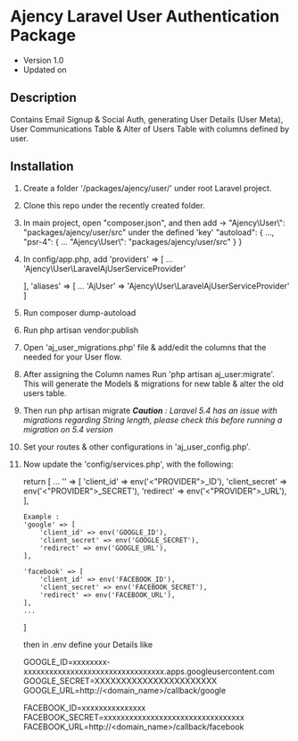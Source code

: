 # Ajency Laravel User Authentication Package

- Version 1.0
- Updated on

## Description
Contains Email Signup &amp; Social Auth, generating User Details (User Meta), User Communications Table &amp; Alter of Users Table with columns defined by user.

## Installation
1. Create a folder '/packages/ajency/user/' under root Laravel project.
2. Clone this repo under the recently created folder.
3. In main project, open "composer.json", and then add -> "Ajency\\User\\": "packages/ajency/user/src" under the defined 'key'
	"autoload": {
		...,
		"psr-4": {
			...
			"Ajency\\User\\": "packages/ajency/user/src"
		}
	}

4. In config/app.php, add
	'providers' => [
		...
		'Ajency\User\LaravelAjUserServiceProvider'

	],
	'aliases' => [
		...
		'AjUser' => 'Ajency\User\LaravelAjUserServiceProvider'
	]

5. Run composer dump-autoload

6. Run php artisan vendor:publish

7. Open 'aj_user_migrations.php' file & add/edit the columns that the needed for your User flow.

8. After assigning the Column names Run 'php artisan aj_user:migrate'. This will generate the Models & migrations for new table & alter the old users table.

9. Then run php artisan migrate
*<b>Caution</b> : Laravel 5.4 has an issue with migrations regarding String length, please check this before running a migration on 5.4 version*

10. Set your routes & other configurations in 'aj_user_config.php'.

11. Now update the 'config/services.php', with the following:
	
	return [
		...
		'<provider>' => [
	        'client_id' => env('<"PROVIDER">_ID'),
	        'client_secret' => env('<"PROVIDER">_SECRET'),
	        'redirect' => env('<"PROVIDER">_URL'),
	    ],

	    Example : 
		'google' => [
	        'client_id' => env('GOOGLE_ID'),
	        'client_secret' => env('GOOGLE_SECRET'),
	        'redirect' => env('GOOGLE_URL'),
	    ],

	    'facebook' => [
	        'client_id' => env('FACEBOOK_ID'),
	        'client_secret' => env('FACEBOOK_SECRET'),
	        'redirect' => env('FACEBOOK_URL'),
	    ],
	    ...
	]

	then in .env define your Details like 

	GOOGLE_ID=xxxxxxxx-xxxxxxxxxxxxxxxxxxxxxxxxxxxxxxxxx.apps.googleusercontent.com
	GOOGLE_SECRET=XXXXXXXXXXXXXXXXXXXXXXX
	GOOGLE_URL=http://<domain_name>/callback/google

	FACEBOOK_ID=xxxxxxxxxxxxxxx
	FACEBOOK_SECRET=xxxxxxxxxxxxxxxxxxxxxxxxxxxxxxxxx
	FACEBOOK_URL=http://<domain_name>/callback/facebook